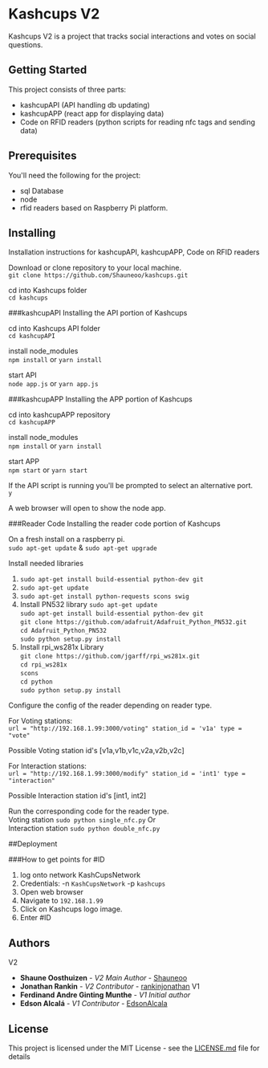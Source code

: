 # Kashcups V2
Kashcups V2 is a project that tracks social interactions and votes on social questions.

## Getting Started

This project consists of three parts:

* kashcupAPI (API handling db updating)
* kashcupAPP (react app for displaying data)
* Code on RFID readers (python scripts for reading nfc tags and sending data)


## Prerequisites
You'll need the following for the project:  
* sql Database  
* node  
* rfid readers based on Raspberry Pi platform.  


## Installing
Installation instructions for kashcupAPI, kashcupAPP, Code on RFID readers  

Download or clone repository to your local machine.  
`git clone https://github.com/Shauneoo/kashcups.git`

cd into Kashcups folder  
`cd kashcups`

###kashcupAPI
Installing the API portion of Kashcups  

cd into Kashcups API folder  
`cd kashcupAPI`

install node_modules  
`npm install` or `yarn install`

start API  
`node app.js` or `yarn app.js`

###kashcupAPP
Installing the APP portion of Kashcups  

cd into kashcupAPP repository  
`cd kashcupAPP`

install node_modules  
`npm install` or `yarn install`

start APP  
`npm start` or `yarn start`

If the API script is running you'll be prompted to select an alternative port.  
`y`

A web browser will open to show the node app.  

###Reader Code
Installing the reader code portion of Kashcups  

On a fresh install on a raspberry pi.  
`sudo apt-get update` & `sudo apt-get upgrade`

Install needed libraries  
1. `sudo apt-get install build-essential python-dev git`  
2. `sudo apt-get update`  
3. `sudo apt-get install python-requests scons swig`  
4. Install PN532 library
`sudo apt-get update`  
`sudo apt-get install build-essential python-dev git`  
`git clone https://github.com/adafruit/Adafruit_Python_PN532.git`  
`cd Adafruit_Python_PN532`  
`sudo python setup.py install`  
5. Install rpi_ws281x Library  
`git clone https://github.com/jgarff/rpi_ws281x.git`  
`cd rpi_ws281x`  
`scons`  
`cd python`  
`sudo python setup.py install`  

Configure the config of the reader depending on reader type.

For Voting stations:  
`url = "http://192.168.1.99:3000/voting"
station_id = 'v1a'
type = "vote"`  

Possible Voting station id's [v1a,v1b,v1c,v2a,v2b,v2c]  

For Interaction stations:  
`url = "http://192.168.1.99:3000/modify"
station_id = 'int1'
type = "interaction" `  

Possible Interaction station id's [int1, int2]  

Run the corresponding code for the reader type.  
Voting station `sudo python single_nfc.py`  Or  
Interaction station `sudo python double_nfc.py`

##Deployment

###How to get points for #ID
1. log onto network KashCupsNetwork
2. Credentials: -n `KashCupsNetwork` -p `kashcups`
3. Open web browser
4. Navigate to `192.168.1.99`
5. Click on Kashcups logo image.
6. Enter #ID

## Authors
V2  
* **Shaune Oosthuizen** - *V2 Main Author* - [Shauneoo](https://github.com/Shauneoo/)
* **Jonathan Rankin** - *V2 Contributor* - [rankinjonathan](https://github.com/rankinjonathan)
V1  
* **Ferdinand Andre Ginting Munthe** - *V1 Initial author*
* **Edson Alcalá** - *V1 Contributor* - [EdsonAlcala](https://github.com/EdsonAlcala)

## License
This project is licensed under the MIT License - see the [LICENSE.md](LICENSE.md) file for details
